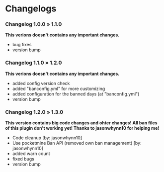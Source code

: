 # Changelogs


### Changelog 1.0.0 » 1.1.0
__This verions doesn't contains any important changes.__
- bug fixes
- version bump


### Changelog 1.1.0 » 1.2.0
__This verions doesn't contains any important changes.__
- added config version check
- added "banconfig.yml" for more customizing
- added configuration for the banned days (at "banconfig.yml")
- version bump


### Changelog 1.2.0 » 1.3.0
__This version contains big code changes and ohter changes! **All ban files of this plugin don't working yet!** Thanks to jasonwhynn10 for helping me!__
- Code cleanup [by: jasonwhynn10]
- Use pocketmine Ban API (removed own ban management) [by: jasonwhynn10]
- added warn count
- fixed bugs
- version bump